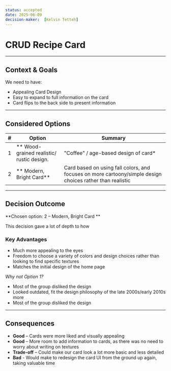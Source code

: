 ```yaml
---
status: accepted
date: 2025-06-09
decision-maker:  [Kelvin Tetteh]
---
```

# CRUD Recipe Card


---

## Context & Goals

We need to have:

* Appealing Card Design
* Easy to expand to full information on the card
* Card flips to the back side to present information

---

## Considered Options

|   #   | Option                                                | Summary                                                                                                            |
| :---: | ----------------------------------------------------- | ------------------------------------------------------------------------------------------------------------------ |
|   1   | ** Wood-grained realistic/ rustic design.             |  "Coffee" / age-based design of card*         
|   2   | ** Modern, Bright Card**                              | Card based on using fall colors, and focuses on more cartoony/simple design choices rather than                                                                        realistic               

---

## Decision Outcome

**Chosen option: 2 – Modern, Bright Card **

This decision gave a lot of depth to how 

### Key Advantages

* Much more appealing to the eyes
* Freedom to choose a variety of colors and design choices rather than looking to find specific textures
* Matches the initial design of the home page

*Why not Option 1?*   
- Most of the group disliked the design
- Looked outdated, fit the design philosophy of the late 2000s/early 2010s more
- Most of the group disliked the design

---

## Consequences

* **Good** –  Cards were more liked and visually appealing
* **Good** – More room to add information to cards, as there was no need to worry about writing on textures
* **Trade-off** – Could make our card look a lot more basic and less detailed
* **Bad** - Would make to redesign the card UI from the ground up again, taking valuable time





